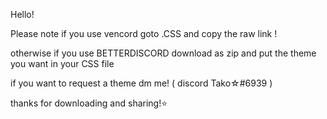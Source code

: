 Hello! 

Please note if you use vencord goto .CSS and copy the raw link !

otherwise if you use BETTERDISCORD download as zip and put the theme you want in your CSS file

if you want to request a theme dm me! ( discord Tako☆#6939 )

thanks for downloading and sharing!⭐
